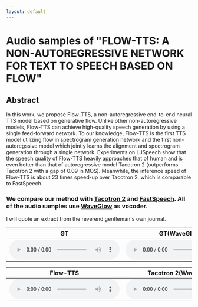 ```yaml
---
layout: default
---
```



# Audio samples of "FLOW-TTS: A NON-AUTOREGRESSIVE NETWORK FOR TEXT TO SPEECH BASED ON FLOW"

<!-- ## Authors

Chenfeng Miao*
Shuang Liang*
Minchuan Chen
Jun Ma
Shaojun Wang
Jing Xiao

<font size=2>\**Equal contribution.*</font> -->

## Abstract

In this work, we propose Flow-TTS, a non-autoregressive end-to-end neural TTS model based on generative flow. Unlike other non-autoregressive models, Flow-TTS can achieve high-quality speech generation by using a single feed-forward network. To our knowledge, Flow-TTS is the first TTS model utilizing flow in spectrogram generation network and the first non-autoregssive model which jointly learns the alignment and spectrogram generation through a single network. Experiments on LJSpeech show that the speech quality of Flow-TTS heavily approaches that of human and is even better than that of autoregressive model Tacotron 2 (outperforms Tacotron 2 with a gap of 0.09 in MOS). Meanwhile, the inference speed of Flow-TTS is about 23 times speed-up over Tacotron 2, which is comparable to FastSpeech.

### We compare our method with [Tacotron 2](https://arxiv.org/abs/1712.05884) and [FastSpeech](https://arxiv.org/abs/1905.09263). All of the audio samples use [WaveGlow](https://arxiv.org/abs/1811.00002v1) as vocoder.


I will quote an extract from the reverend gentleman's own journal.

<table border="0" >
<thead>
<tr>

<th style="text-align: center">GT</th>
<th style="text-align: center">GT(WaveGlow)</th>
</tr>
</thead>
<tbody>
<tr>
<td style="text-align: center"><audio controls="controls"><source src="../audio/fastspeech/audio/gt_waveglow/1.wav" autoplay="">Your browser does not support the audio element.</audio></td>
<td style="text-align: center"><audio controls="controls"><source src="../audio/fastspeech/audio/at/1.wav" autoplay="">Your browser does not support the audio element.</audio></td>
</tr>
</tbody>
</table>

<table border="0" >
<thead>
<tr>

<th style="text-align: center">Flow-TTS</th>
<th style="text-align: center">Tacotron 2(WaveGlow)</th>
<th style="text-align: center">FastSpeech(WaveGlow)</th>
</tr>
</thead>
<tbody>
<tr>
<td style="text-align: center"><audio controls="controls"><source src="../audio/fastspeech/audio/gt_waveglow/1.wav" autoplay="">Your browser does not support the audio element.</audio></td>
<td style="text-align: center"><audio controls="controls"><source src="../audio/fastspeech/audio/at/1.wav" autoplay="">Your browser does not support the audio element.</audio></td>
<td style="text-align: center"><audio controls="controls"><source src="../audio/fastspeech/audio/at/1.wav" autoplay="">Your browser does not support the audio element.</audio></td>
</tr>
</tbody>
</table>

<!-- Text can be **bold**, _italic_, or ~~strikethrough~~.

[Link to another page](./another-page.html).

There should be whitespace between paragraphs.

There should be whitespace between paragraphs. We recommend including a README, or a file with information about your project.

# Header 1

This is a normal paragraph following a header. GitHub is a code hosting platform for version control and collaboration. It lets you and others work together on projects from anywhere.

## Header 2

> This is a blockquote following a header.
>
> When something is important enough, you do it even if the odds are not in your favor.

### Header 3

```js
// Javascript code with syntax highlighting.
var fun = function lang(l) {
  dateformat.i18n = require('./lang/' + l)
  return true;
}
```

```ruby
# Ruby code with syntax highlighting
GitHubPages::Dependencies.gems.each do |gem, version|
  s.add_dependency(gem, "= #{version}")
end
```

#### Header 4

*   This is an unordered list following a header.
*   This is an unordered list following a header.
*   This is an unordered list following a header.

##### Header 5

1.  This is an ordered list following a header.
2.  This is an ordered list following a header.
3.  This is an ordered list following a header.

###### Header 6

| head1        | head two          | three |
|:-------------|:------------------|:------|
| ok           | good swedish fish | nice  |
| out of stock | good and plenty   | nice  |
| ok           | good `oreos`      | hmm   |
| ok           | good `zoute` drop | yumm  |

### There's a horizontal rule below this.

* * *

### Here is an unordered list:

*   Item foo
*   Item bar
*   Item baz
*   Item zip

### And an ordered list:

1.  Item one
1.  Item two
1.  Item three
1.  Item four

### And a nested list:

- level 1 item
  - level 2 item
  - level 2 item
    - level 3 item
    - level 3 item
- level 1 item
  - level 2 item
  - level 2 item
  - level 2 item
- level 1 item
  - level 2 item
  - level 2 item
- level 1 item

### Small image

![Octocat](https://github.githubassets.com/images/icons/emoji/octocat.png)

### Large image

![Branching](https://guides.github.com/activities/hello-world/branching.png)


### Definition lists can be used with HTML syntax.

<dl>
<dt>Name</dt>
<dd>Godzilla</dd>
<dt>Born</dt>
<dd>1952</dd>
<dt>Birthplace</dt>
<dd>Japan</dd>
<dt>Color</dt>
<dd>Green</dd>
</dl>

```
Long, single-line code blocks should not wrap. They should horizontally scroll if they are too long. This line should be long enough to demonstrate this.
```

```
The final element.
``` -->

